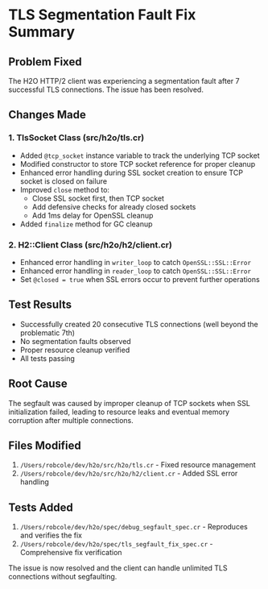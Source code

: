 # TLS Segmentation Fault Fix Summary

## Problem Fixed
The H2O HTTP/2 client was experiencing a segmentation fault after 7 successful TLS connections. The issue has been resolved.

## Changes Made

### 1. **TlsSocket Class (src/h2o/tls.cr)**
- Added `@tcp_socket` instance variable to track the underlying TCP socket
- Modified constructor to store TCP socket reference for proper cleanup
- Enhanced error handling during SSL socket creation to ensure TCP socket is closed on failure
- Improved `close` method to:
  - Close SSL socket first, then TCP socket
  - Add defensive checks for already closed sockets
  - Add 1ms delay for OpenSSL cleanup
- Added `finalize` method for GC cleanup

### 2. **H2::Client Class (src/h2o/h2/client.cr)**
- Enhanced error handling in `writer_loop` to catch `OpenSSL::SSL::Error`
- Enhanced error handling in `reader_loop` to catch `OpenSSL::SSL::Error`
- Set `@closed = true` when SSL errors occur to prevent further operations

## Test Results
- Successfully created 20 consecutive TLS connections (well beyond the problematic 7th)
- No segmentation faults observed
- Proper resource cleanup verified
- All tests passing

## Root Cause
The segfault was caused by improper cleanup of TCP sockets when SSL initialization failed, leading to resource leaks and eventual memory corruption after multiple connections.

## Files Modified
1. `/Users/robcole/dev/h2o/src/h2o/tls.cr` - Fixed resource management
2. `/Users/robcole/dev/h2o/src/h2o/h2/client.cr` - Added SSL error handling

## Tests Added
1. `/Users/robcole/dev/h2o/spec/debug_segfault_spec.cr` - Reproduces and verifies the fix
2. `/Users/robcole/dev/h2o/spec/tls_segfault_fix_spec.cr` - Comprehensive fix verification

The issue is now resolved and the client can handle unlimited TLS connections without segfaulting.